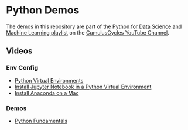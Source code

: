 # Python Demos

The demos in this repository are part of the [Python for Data Science and Machine Learning playlist](https://www.youtube.com/playlist?list=PLRBkbp6t5gM37KDOrP8jku-M2OX_-_nV6) on the [CumulusCycles YouTube Channel](https://www.youtube.com/@cumuluscycles).

## Videos

### Env Config

- [Python Virtual Environments](https://youtu.be/p1PHure4wbw)
- [Install Jupyter Notebook in a Python Virtual Environment](https://www.youtube.com/watch?v=z-_GDQRLtbo)
- [Install Anaconda on a Mac](https://www.youtube.com/watch?v=bAQ6smgoe5c)

### Demos

- [Python Fundamentals](hhttps://youtu.be/_Ey2C2hSsAA)
